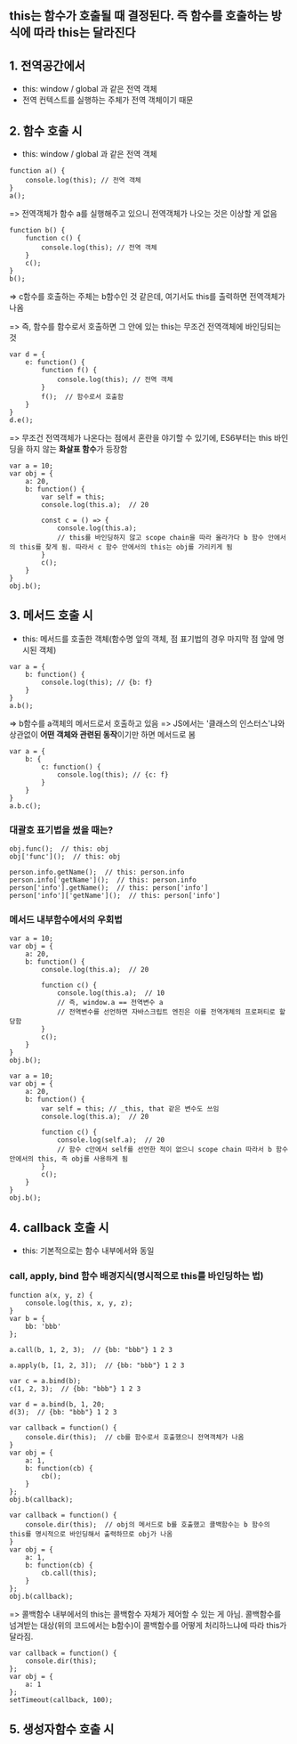 ## this는 함수가 호출될 때 결정된다. 즉 함수를 호출하는 방식에 따라 this는 달라진다

## 1. 전역공간에서
- this: window / global 과 같은 전역 객체
- 전역 컨텍스트를 실행하는 주체가 전역 객체이기 때문

## 2. 함수 호출 시
- this: window / global 과 같은 전역 객체
```
function a() {
	console.log(this); // 전역 객체
}
a();  
```
=> 전역객체가 함수 a를 실행해주고 있으니 전역객체가 나오는 것은 이상할 게 없음

```
function b() {
	function c() {
		console.log(this); // 전역 객체
	}
	c();
}
b();
```
=> c함수를 호출하는 주체는 b함수인 것 같은데, 여기서도 this를 출력하면 전역객체가 나옴

=> 즉, 함수를 함수로서 호출하면 그 안에 있는 this는 무조건 전역객체에 바인딩되는 것
```
var d = {
	e: function() {
		function f() {
			console.log(this); // 전역 객체
		}
		f();  // 함수로서 호출함
	}
}
d.e();
```
=> 무조건 전역객체가 나온다는 점에서 혼란을 야기할 수 있기에, ES6부터는 this 바인딩을 하지 않는 **화살표 함수**가 등장함
```
var a = 10;
var obj = {
	a: 20,
	b: function() {
		var self = this; 
		console.log(this.a);  // 20
	
		const c = () => {
			console.log(this.a); 
			// this를 바인딩하지 않고 scope chain을 따라 올라가다 b 함수 안에서의 this를 찾게 됨. 따라서 c 함수 안에서의 this는 obj를 가리키게 됨
		}
		c();
	}
}
obj.b();
```
## 3. 메서드 호출 시
- this: 메서드를 호출한 객체(함수명 앞의 객체, 점 표기법의 경우 마지막 점 앞에 명시된 객체)
```
var a = {
	b: function() {
		console.log(this); // {b: f}
	}
}
a.b();
```
=> b함수를 a객체의 메서드로서 호출하고 있음
=> JS에서는 '클래스의 인스터스'냐와 상관없이 **어떤 객체와 관련된 동작**이기만 하면 메서드로 봄
```
var a = {
	b: {
		c: function() {
			console.log(this); // {c: f}
		}
	}
}
a.b.c();  
```

### 대괄호 표기법을 썼을 때는?
```
obj.func();  // this: obj
obj['func']();  // this: obj

person.info.getName();  // this: person.info
person.info['getName']();  // this: person.info
person['info'].getName();  // this: person['info']
person['info']['getName']();  // this: person['info']
```

### 메서드 내부함수에서의 우회법
```
var a = 10;
var obj = {
	a: 20,
	b: function() {
		console.log(this.a);  // 20
	
		function c() {
			console.log(this.a);  // 10 
			// 즉, window.a == 전역변수 a
			// 전역변수를 선언하면 자바스크립트 엔진은 이를 전역개체의 프로퍼티로 할당함
		}
		c();
	}
}
obj.b();
```
```
var a = 10;
var obj = {
	a: 20,
	b: function() {
		var self = this; // _this, that 같은 변수도 쓰임
		console.log(this.a);  // 20
	
		function c() {
			console.log(self.a);  // 20 
			// 함수 c안에서 self를 선언한 적이 없으니 scope chain 따라서 b 함수 안에서의 this, 즉 obj를 사용하게 됨
		}
		c();
	}
}
obj.b();
```
## 4. callback 호출 시
- this: 기본적으로는 함수 내부에서와 동일
### call, apply, bind 함수 배경지식(명시적으로 this를 바인딩하는 법)
```
function a(x, y, z) {
	console.log(this, x, y, z);
}
var b = {
	bb: 'bbb'
};

a.call(b, 1, 2, 3);  // {bb: "bbb"} 1 2 3 

a.apply(b, [1, 2, 3]);  // {bb: "bbb"} 1 2 3 

var c = a.bind(b);
c(1, 2, 3);  // {bb: "bbb"} 1 2 3 

var d = a.bind(b, 1, 20;
d(3);  // {bb: "bbb"} 1 2 3 
```

```
var callback = function() {
	console.dir(this);  // cb를 함수로서 호출했으니 전역객체가 나옴
}
var obj = {
	a: 1,
	b: function(cb) {
		cb();
	}
};
obj.b(callback);
```
```
var callback = function() {
	console.dir(this);  // obj의 메서드로 b를 호출했고 콜백함수는 b 함수의 this를 명시적으로 바인딩해서 출력하므로 obj가 나옴
}
var obj = {
	a: 1,
	b: function(cb) {
		cb.call(this);
	}
};
obj.b(callback);
```
=> 콜백함수 내부에서의 this는 콜백함수 자체가 제어할 수 있는 게 아님. 콜백함수를 넘겨받는 대상(위의 코드에서는 b함수)이 콜백함수를 어떻게 처리하느냐에 따라 this가 달라짐.

```
var callback = function() {
	console.dir(this);
};
var obj = {
	a: 1
};
setTimeout(callback, 100);
```
## 5. 생성자함수 호출 시